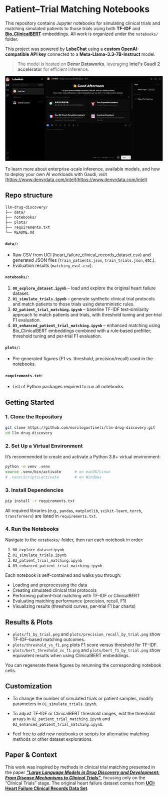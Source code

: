 # Patient–Trial Matching Notebooks

This repository contains Jupyter notebooks for simulating clinical trials and matching simulated patients to those trials using both **TF-IDF** and [**Bio_ClinicalBERT**](https://huggingface.co/emilyalsentzer/Bio_ClinicalBERT) embeddings. All work is organized under the `notebooks/` folder.

This project was powered by **LobeChat** using a **custom OpenAI-compatible API key** connected to a **Meta-Llama-3.3-7B-Instruct** model.  
> The model is hosted on **Denvr Dataworks**, leveraging **Intel's Gaudi 2 accelerator** for efficient inference.

![lobe-chat](./images/lobe-chat.png)

To learn more about enterprise-scale inference, available models, and how to deploy your own AI workloads with Gaudi, visit [https://www.denvrdata.com/intel](https://www.denvrdata.com/intel)


## Repo structure

```
llm-drug-discovery/
├── data/
├── notebooks/
├── plots/
├── requirements.txt
└── README.md
```


#### `data/`: 
  - Raw CSV from UCI (heart_failure_clinical_records_dataset.csv) and generated JSON files (`train_patients.json`, `train_trials.json`, etc.).
  - Evaluation results (`matching_eval.csv`).

#### `notebooks/`:
  1. **`00_explore_dataset.ipynb`** – load and explore the original heart failure dataset.  
  2. **`01_simulate_trials.ipynb`** – generate synthetic clinical trial protocols and match patients to those trials using deterministic rules.  
  3. **`02_patient_trial_matching.ipynb`** – baseline TF-IDF text‐similarity approach to match patients and trials, with threshold tuning and per‐trial F1 evaluation.  
  4. **`03_enhanced_patient_trial_matching.ipynb`** – enhanced matching using Bio_ClinicalBERT embeddings combined with a rule‐based prefilter; threshold tuning and per‐trial F1 evaluation.

#### `plots/`:
  - Pre‐generated figures (F1 vs. threshold, precision/recall) used in the notebooks.

#### `requirements.txt`: 
  - List of Python packages required to run all notebooks.

## Getting Started

### 1. Clone the Repository

```bash
git clone https://github.com/murilogustineli/llm-drug-discovery.git
cd llm-drug-discovery
```

### 2. Set Up a Virtual Environment

It’s recommended to create and activate a Python 3.8+ virtual environment:

```bash
python -m venv .venv
source .venv/bin/activate      # on macOS/Linux
# .venv\Scripts\activate       # on Windows
```

### 3. Install Dependencies

```bash
pip install -r requirements.txt
```

All required libraries (e.g., `pandas`, `matplotlib`, `scikit-learn`, `torch`, `transformers`) are listed in `requirements.txt`.

### 4. Run the Notebooks

Navigate to the `notebooks/` folder, then run each notebook in order:
1. `00_explore_datasetipynb`
2. `01_simulate_trials.ipynb`
3. `02_patient_trial_matching.ipynb`
4. `03_enhanced_patient_trial_matching.ipynb`

Each notebook is self-contained and walks you through:
- Loading and preprocessing the data
- Creating simulated clinical trial protocols
- Performing patient–trial matching with TF-IDF or ClinicalBERT
- Evaluating matching performance (precision, recall, F1)
- Visualizing results (threshold curves, per‐trial F1 bar charts)

## Results & Plots

- `plots/f1_by_trial.png` and `plots/precision_recall_by_trial.png` show TF-IDF–based matching outcomes.
- `plots/threshold_vs_f1.png` plots F1 score versus threshold for TF-IDF.
- `plots/bert_threshold_vs_f1.png` and `plots/bert_f1_by_trial.png` show equivalent results when using ClinicalBERT embeddings.

You can regenerate these figures by rerunning the corresponding notebook cells.

## Customization

- To change the number of simulated trials or patient samples, modify parameters in `01_simulate_trials.ipynb`.

- To adjust TF-IDF or ClinicalBERT threshold ranges, edit the threshold arrays in `02_patient_trial_matching.ipynb` and `03_enhanced_patient_trial_matching.ipynb`.

- Feel free to add new notebooks or scripts for alternative matching methods or other dataset explorations.

## Paper & Context

This work was inspired by methods in clinical trial matching presented in the paper [***"Large Language Models in Drug Discovery and Development: From Disease Mechanisms to Clinical Trials"***](https://arxiv.org/abs/2409.04481), focusing only on the “Clinical Trials” stage. The original heart failure dataset comes from [**UCI: Heart Failure Clinical Records Data Set**](https://archive.ics.uci.edu/dataset/519/heart+failure+clinical+records).
